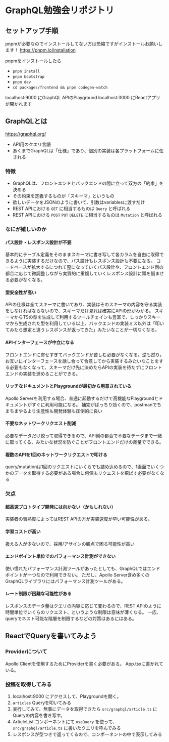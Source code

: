 # GraphQL勉強会リポジトリ

## セットアップ手順

pnpmが必要なのでインストールしてない方は恐縮ですがインストールお願いします！
https://pnpm.io/installation

pnpmをインストールしたら

- `pnpm install`
- `pnpm bootstrap`
- `pnpm dev`
- `cd packages/frontend && pnpm codegen-watch`

localhost:9000 にGraphQL APIのPlayground
localhost:3000 にReactアプリが開かれます

## GraphQLとは

https://graphql.org/

- API用のクエリ言語
- あくまでGraphQLは「仕様」であり、個別の実装は各プラットフォームに任される

### 特徴

- GraphQLは、フロントエンドとバックエンドの間に立って双方の「約束」を決める
- その約束を定義するものが「スキーマ」というもの
- 欲しいデータをJSONのように書いて、引数はvariablesに渡すだけ
- REST APIにおける `GET` に相当するものは `Query` と呼ばれる
- REST APIにおける `POST` `PUT` `DELETE` に相当するものは `Mutation` と呼ばれる

### なにが嬉しいのか

#### パス設計・レスポンス設計が不要

基本的にテーブル定義をそのままスキーマに書き写して各カラムを自由に取得できるように実装するだけなので、パス設計もレスポンス設計も不要になる。
コードベースが拡大するにつれて歪になっていくパス設計や、フロントエンド側の都合に応じて微調整しながら実質的に重複していくレスポンス設計に頭を悩ませる必要がなくなる。

#### 型安全性が高い

APIの仕様は全てスキーマに書いてあり、実装はそのスキーマの内容を守る実装をしなければならないので、スキーマだけ見れば確実にAPIの形がわかる。
スキーマからTSの型を生成して利用するツールチェインも豊富で、しっかりスキーマから生成された型を利用している以上、バックエンドの実装ミス以外は「叩いてみたら想定と違うレスポンスが返ってきた」みたいなことが一切なくなる。

#### APIインターフェースが中立になる

フロントエンドに寄せすぎてバックエンドが苦しむ必要がなくなる。逆も然り。
お互いにインターフェースを話し合って合意してから実装するみたいなことをする必要もなくなって、スキーマだけ先に決めたらAPIの実装を待たずにフロントエンドの実装を進めることができる。

#### リッチなドキュメントとPlaygroundが最初から用意されている

Apollo Serverを利用する場合、普通に起動するだけで高機能なPlaygroundとドキュメントがすぐに利用可能になる。
補完がばっちり効くので、postmanでちまちまやるより生産性も開発体験も圧倒的に良い

#### 不要なネットワークリクエスト削減

必要なデータだけ絞って取得できるので、API側の都合で不要なデータまで一緒に取ってくる、みたいな状況を防ぐことがフロントエンドだけの裁量でできる。

#### 複数のAPIを1回のネットワークリクエストで叩ける

query/mutationは1回のリクエストにいくらでも詰め込めるので、1画面でいくつかのデータを取得する必要がある場合に何個もリクエストを飛ばす必要がなくなる

### 欠点

#### 超高速プロトタイプ開発には向かない（かもしれない）

実装者の習熟度によってはREST APIの方が実装速度が早い可能性がある。

#### 学習コストが高い

扱える人が少ないので、採用/アサインの観点で困る可能性が高い

#### エンドポイント単位でのパフォーマンス計測ができない

使い慣れたパフォーマンス計測ツールがあったとしても、GraphQLではエンドポイントが一つなので利用できない。
ただし、Apollo Server含め多くのGraphQLライブラリにはパフォーマンス計測ツールがある。

#### レート制限が困難な可能性がある

レスポンスのデータ量はクエリの内容に応じて変わるので、REST APIのように時間単位でいくらのリクエスト、というような制限は意味が薄くなる。
一応、queryでネスト可能な階層を制限するなどの対策はあるにはある。

## ReactでQueryを書いてみよう

### Providerについて

Apollo Clientを使用するためにProviderを書く必要がある。
App.tsxに書かれている。

### 投稿を取得してみる

1. localhost:9000 にアクセスして、Playgroundを開く。
2. `articles` Queryを叩いてみる
3. 実行してみて、無事にデータを取得できたら `src/graphql/article.ts` にQueryの内容を書き写す。
4. ArticleList コンポーネントにて `useQuery` を使って、 `src/graphql/article.ts` に書いたクエリを呼んでみる
5. レスポンスが型つきで返ってくるので、コンポーネントの中で表示してみる
